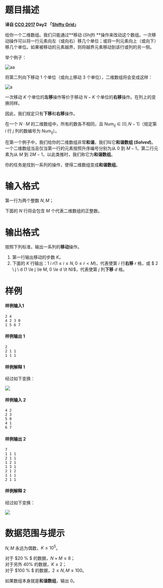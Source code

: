 
# 题目描述

**译自 [CCO 2017](https://cemc.math.uwaterloo.ca/contests/computing/2017/) Day2 「[Shifty Grid](https://cemc.math.uwaterloo.ca/contests/computing/2017/stage%202/day2.pdf)」**

给你一个二维数组。我们只能通过**移动 (_Shift_) **操作来改动这个数组。一次移动操作可以将一行元素向左（或向右）移几个单位；或将一列元素向上（或向下）移几个单位。如果被移动的元素越界，则将越界元素移动到该行或列的另一侧。

举个例子：

![aa](/source/loj/2755/img/aHR0cHM6Ly9zMS5heDF4LmNvbS8yMDE4LzA4LzA4L1B5a2NLcy5wbmc=.png)

将第二列向下移动 $1$ 个单位（或向上移动 $3$ 个单位），二维数组将会变成这样：

![a](/source/loj/2755/img/aHR0cHM6Ly9zMS5heDF4LmNvbS8yMDE4LzA4LzA4L1B5a3l2ai5wbmc=.png)

一次移动 $K$ 个单位的**左移**操作等价于移动 $N-K$ 个单位的**右移**操作。在列上的变换同样。

因此，我们规定只有**下移**和**右移**操作。

在一个 $N \cdot M$ 的二维数组中，所有的数各不相同，且 $\text{Num}_{ij} \in [0,N-1]$（规定第 $i$ 行 $j$ 列的数编号为 $\text{Num}_{ij}$）。

在第一个例子中，我们给你的二维数组非常**和谐**，我们叫它**和谐数组 (_Solved_)**。一个二维数组当且仅当第一行的元素按照升序编号分别为从 $0$ 到 $M-1$，第二行元素为从 $M$ 到 $2M-1$，以此类推时，我们称它为**和谐数组**。

你的任务是找到一系列的操作，使得二维数组变成**和谐数组**。

# 输入格式

第一行为两个整数 $N,M$；

下面的 $N$ 行将会包含 $M$ 个代表二维数组的正整数。

# 输出格式

按照下列标准，输出一系列的**移动**操作。

1.  第一行输出移动的步数 $K$。
2.  下面的 $K$ 行输出：$1 \ i \ r (1 \le i \le N, 0 \le r \lt M)$，代表使第 $i$ 行**右移** $r$ 格，或 $ 2 \ j \ d (1 \le j \le M, 0 \le d \lt N)$，代表使第 $j$ 列**下移** $d$ 格。

# 样例

#### 样例输入1
```plain
2 4
4 2 3 0
1 5 6 7
```
#### 样例输出 1
```plain
2
2 1 1
1 1 1
```
#### 样例解释 1
经过如下变换：

![](/source/loj/2755/img/aHR0cHM6Ly9zMS5heDF4LmNvbS8yMDE4LzA4LzEwL1A2VTkwSS5wbmc=.png)

#### 样例输入 2
```plain
4 2
2 3
5 0
4 1
6 7
```
#### 样例输出 2
```plain
7
1 1 1
2 1 1
1 2 1
1 3 1
2 1 2
1 1 1
2 1 1
```
#### 样例解释 2
经过如下变换：

![](/source/loj/2755/img/aHR0cHM6Ly9zMS5heDF4LmNvbS8yMDE4LzA4LzA4L1B5a3I4Zy5wbmc=.png)

# 数据范围与提示

$N,M$ 永远为偶数，$K \le 10^5$。

对于 $20 \% $ 的数据，$N \times M \le 8$；  
对于另外 $40 \%$ 的数据，$K \le 2$；  
对于 $100 \% $ 的数据，$2 \le N,M \le 100$。

如果数组本身就是**和谐数组**，输出 $0$。


